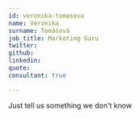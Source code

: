 ```yaml
---
id: veronika-tomasova
name: Veronika
surname: Tomášová
job_title: Marketing Guru
twitter: 
github:
linkedin:
quote:
consultant: true

---
```


Just tell us something we don't know
